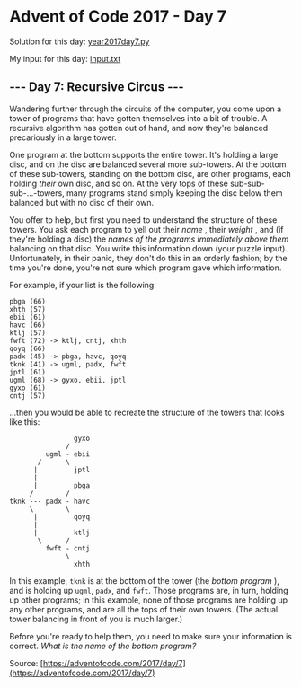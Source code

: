 # Advent of Code 2017 - Day 7

Solution for this day: [year2017day7.py](year2017/day7/year2017day7.py)

My input for this day: [input.txt](year2017/day7/input.txt)

## \--- Day 7: Recursive Circus ---

Wandering further through the circuits of the computer, you come upon a tower
of programs that have gotten themselves into a bit of trouble. A recursive
algorithm has gotten out of hand, and now they're balanced precariously in a
large tower.

One program at the bottom supports the entire tower. It's holding a large
disc, and on the disc are balanced several more sub-towers. At the bottom of
these sub-towers, standing on the bottom disc, are other programs, each
holding _their_ own disc, and so on. At the very tops of these sub-sub-
sub-...-towers, many programs stand simply keeping the disc below them
balanced but with no disc of their own.

You offer to help, but first you need to understand the structure of these
towers. You ask each program to yell out their _name_ , their _weight_ , and
(if they're holding a disc) the _names of the programs immediately above them_
balancing on that disc. You write this information down (your puzzle input).
Unfortunately, in their panic, they don't do this in an orderly fashion; by
the time you're done, you're not sure which program gave which information.

For example, if your list is the following:

    
    
    pbga (66)
    xhth (57)
    ebii (61)
    havc (66)
    ktlj (57)
    fwft (72) -> ktlj, cntj, xhth
    qoyq (66)
    padx (45) -> pbga, havc, qoyq
    tknk (41) -> ugml, padx, fwft
    jptl (61)
    ugml (68) -> gyxo, ebii, jptl
    gyxo (61)
    cntj (57)
    

...then you would be able to recreate the structure of the towers that looks
like this:

    
    
                    gyxo
                  /     
             ugml - ebii
           /      \     
          |         jptl
          |        
          |         pbga
         /        /
    tknk --- padx - havc
         \        \
          |         qoyq
          |             
          |         ktlj
           \      /     
             fwft - cntj
                  \     
                    xhth
    

In this example, `tknk` is at the bottom of the tower (the _bottom program_ ),
and is holding up `ugml`, `padx`, and `fwft`. Those programs are, in turn,
holding up other programs; in this example, none of those programs are holding
up any other programs, and are all the tops of their own towers. (The actual
tower balancing in front of you is much larger.)

Before you're ready to help them, you need to make sure your information is
correct. _What is the name of the bottom program?_



Source: [https://adventofcode.com/2017/day/7](https://adventofcode.com/2017/day/7)
